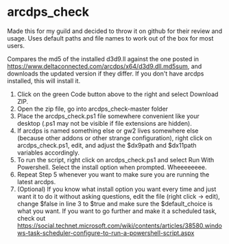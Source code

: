 # arcdps_check
Made this for my guild and decided to throw it on github for their review and usage. Uses default paths and file names to work out of the box for most users.

Compares the md5 of the installed d3d9.ll against the one posted in https://www.deltaconnected.com/arcdps/x64/d3d9.dll.md5sum, and downloads the updated version if they differ. If you don't have arcdps installed, this will install it.

1. Click on the green Code button above to the right and select Download ZIP.
2. Open the zip file, go into arcdps_check-master folder
3. Place the arcdps_check.ps1 file somewhere convenient like your desktop (.ps1 may not be visible if file extensions are hidden).
4. If arcdps is named something else or gw2 lives somewhere else (because other addons or other strange configuration), right click on arcdps_check.ps1, edit, and adjust the $dx9path and $dx11path variables accordingly.
5. To run the script, right click on arcdps_check.ps1 and select Run With Powershell. Select the install option when prompted. Wheeeeeeee.
6. Repeat Step 5 whenever you want to make sure you are running the latest arcdps.
7. (Optional) If you know what install option you want every time and just want it to do it without asking questions, edit the file (right click -> edit), change $false in line 3 to $true and make sure the $default_choice is what you want. If you want to go further and make it a scheduled task, check out https://social.technet.microsoft.com/wiki/contents/articles/38580.windows-task-scheduler-configure-to-run-a-powershell-script.aspx
